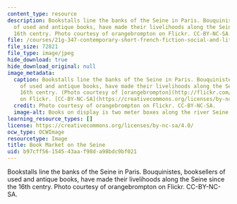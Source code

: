 ```yaml
---
content_type: resource
description: Bookstalls line the banks of the Seine in Paris. Bouquinistes, booksellers
  of used and antique books, have made their livelihoods along the Seine since the
  16th centry. Photo courtesy of orangebrompton on Flickr. CC-BY-NC-SA.
file: /courses/21g-347-contemporary-short-french-fiction-social-and-literary-trends-since-1990-fall-2013/b97cff56154543aaf98da98bdc9bf021_21g-347f13.jpg
file_size: 72821
file_type: image/jpeg
hide_download: true
hide_download_original: null
image_metadata:
  caption: Bookstalls line the banks of the Seine in Paris. Bouquinistes, booksellers
    of used and antique books, have made their livelihoods along the Seine since the
    16th centry. (Photo courtesy of [orangebrompton](http://flickr.com/photos/orangebrompton/3518320308)
    on Flickr. [CC-BY-NC-SA](https://creativecommons.org/licenses/by-nc-sa/2.0/))
  credit: Photo courtesy of orangebrompton on Flickr. CC-BY-NC-SA.
  image-alt: Books on display is two meter boxes along the river Seine in Paris.
learning_resource_types: []
license: https://creativecommons.org/licenses/by-nc-sa/4.0/
ocw_type: OCWImage
resourcetype: Image
title: Book Market on the Seine
uid: b97cff56-1545-43aa-f98d-a98bdc9bf021
---
```

Bookstalls line the banks of the Seine in Paris. Bouquinistes, booksellers of used and antique books, have made their livelihoods along the Seine since the 16th centry. Photo courtesy of orangebrompton on Flickr. CC-BY-NC-SA.